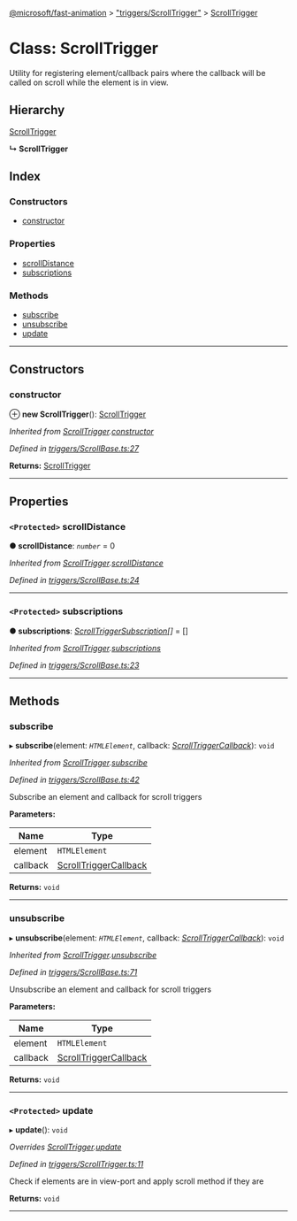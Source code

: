 [@microsoft/fast-animation](../README.md) > ["triggers/ScrollTrigger"](../modules/_triggers_scrolltrigger_.md) > [ScrollTrigger](../classes/_triggers_scrolltrigger_.scrolltrigger.md)

# Class: ScrollTrigger

Utility for registering element/callback pairs where the callback will be called on scroll while the element is in view.

## Hierarchy

 [ScrollTrigger](_triggers_scrollbase_.scrolltrigger.md)

**↳ ScrollTrigger**

## Index

### Constructors

* [constructor](_triggers_scrolltrigger_.scrolltrigger.md#constructor)

### Properties

* [scrollDistance](_triggers_scrolltrigger_.scrolltrigger.md#scrolldistance)
* [subscriptions](_triggers_scrolltrigger_.scrolltrigger.md#subscriptions)

### Methods

* [subscribe](_triggers_scrolltrigger_.scrolltrigger.md#subscribe)
* [unsubscribe](_triggers_scrolltrigger_.scrolltrigger.md#unsubscribe)
* [update](_triggers_scrolltrigger_.scrolltrigger.md#update)

---

## Constructors

<a id="constructor"></a>

###  constructor

⊕ **new ScrollTrigger**(): [ScrollTrigger](_triggers_scrolltrigger_.scrolltrigger.md)

*Inherited from [ScrollTrigger](_triggers_scrollbase_.scrolltrigger.md).[constructor](_triggers_scrollbase_.scrolltrigger.md#constructor)*

*Defined in [triggers/ScrollBase.ts:27](https://github.com/Microsoft/fast-dna/blob/164dd3ca/packages/fast-animation/lib/triggers/ScrollBase.ts#L27)*

**Returns:** [ScrollTrigger](_triggers_scrolltrigger_.scrolltrigger.md)

___

## Properties

<a id="scrolldistance"></a>

### `<Protected>` scrollDistance

**● scrollDistance**: *`number`* = 0

*Inherited from [ScrollTrigger](_triggers_scrollbase_.scrolltrigger.md).[scrollDistance](_triggers_scrollbase_.scrolltrigger.md#scrolldistance)*

*Defined in [triggers/ScrollBase.ts:24](https://github.com/Microsoft/fast-dna/blob/164dd3ca/packages/fast-animation/lib/triggers/ScrollBase.ts#L24)*

___
<a id="subscriptions"></a>

### `<Protected>` subscriptions

**● subscriptions**: *[ScrollTriggerSubscription](../interfaces/_triggers_scrollbase_.scrolltriggersubscription.md)[]* =  []

*Inherited from [ScrollTrigger](_triggers_scrollbase_.scrolltrigger.md).[subscriptions](_triggers_scrollbase_.scrolltrigger.md#subscriptions)*

*Defined in [triggers/ScrollBase.ts:23](https://github.com/Microsoft/fast-dna/blob/164dd3ca/packages/fast-animation/lib/triggers/ScrollBase.ts#L23)*

___

## Methods

<a id="subscribe"></a>

###  subscribe

▸ **subscribe**(element: *`HTMLElement`*, callback: *[ScrollTriggerCallback](../modules/_triggers_scrollbase_.md#scrolltriggercallback)*): `void`

*Inherited from [ScrollTrigger](_triggers_scrollbase_.scrolltrigger.md).[subscribe](_triggers_scrollbase_.scrolltrigger.md#subscribe)*

*Defined in [triggers/ScrollBase.ts:42](https://github.com/Microsoft/fast-dna/blob/164dd3ca/packages/fast-animation/lib/triggers/ScrollBase.ts#L42)*

Subscribe an element and callback for scroll triggers

**Parameters:**

| Name | Type |
| ------ | ------ |
| element | `HTMLElement` |
| callback | [ScrollTriggerCallback](../modules/_triggers_scrollbase_.md#scrolltriggercallback) |

**Returns:** `void`

___
<a id="unsubscribe"></a>

###  unsubscribe

▸ **unsubscribe**(element: *`HTMLElement`*, callback: *[ScrollTriggerCallback](../modules/_triggers_scrollbase_.md#scrolltriggercallback)*): `void`

*Inherited from [ScrollTrigger](_triggers_scrollbase_.scrolltrigger.md).[unsubscribe](_triggers_scrollbase_.scrolltrigger.md#unsubscribe)*

*Defined in [triggers/ScrollBase.ts:71](https://github.com/Microsoft/fast-dna/blob/164dd3ca/packages/fast-animation/lib/triggers/ScrollBase.ts#L71)*

Unsubscribe an element and callback for scroll triggers

**Parameters:**

| Name | Type |
| ------ | ------ |
| element | `HTMLElement` |
| callback | [ScrollTriggerCallback](../modules/_triggers_scrollbase_.md#scrolltriggercallback) |

**Returns:** `void`

___
<a id="update"></a>

### `<Protected>` update

▸ **update**(): `void`

*Overrides [ScrollTrigger](_triggers_scrollbase_.scrolltrigger.md).[update](_triggers_scrollbase_.scrolltrigger.md#update)*

*Defined in [triggers/ScrollTrigger.ts:11](https://github.com/Microsoft/fast-dna/blob/164dd3ca/packages/fast-animation/lib/triggers/ScrollTrigger.ts#L11)*

Check if elements are in view-port and apply scroll method if they are

**Returns:** `void`

___

